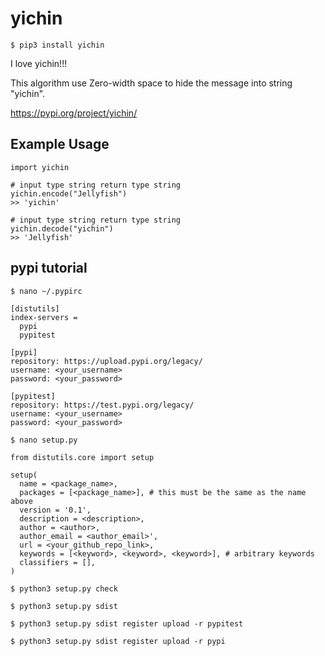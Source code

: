 # yichin

`$ pip3 install yichin`

I love yichin!!!

This algorithm use Zero-width space to hide the message into string "yichin".

https://pypi.org/project/yichin/

## Example Usage

```
import yichin

# input type string return type string
yichin.encode("Jellyfish")
>> 'yic⁤⁪⁦⁥⁦⁬⁦⁬⁧⁩⁦⁦⁦⁩⁧⁣⁦⁨hin'

# input type string return type string
yichin.decode("yic⁤⁪⁦⁥⁦⁬⁦⁬⁧⁩⁦⁦⁦⁩⁧⁣⁦⁨hin")
>> 'Jellyfish'
```

## pypi tutorial

`$ nano ~/.pypirc`

```
[distutils]
index-servers =
  pypi
  pypitest

[pypi]
repository: https://upload.pypi.org/legacy/
username: <your_username>
password: <your_password>

[pypitest]
repository: https://test.pypi.org/legacy/
username: <your_username>
password: <your_password>
```

`$ nano setup.py`

```
from distutils.core import setup

setup(
  name = <package_name>,
  packages = [<package_name>], # this must be the same as the name above
  version = '0.1',
  description = <description>,
  author = <author>,
  author_email = <author_email>',
  url = <your_github_repo_link>,
  keywords = [<keyword>, <keyword>, <keyword>], # arbitrary keywords
  classifiers = [],
)
```

`$ python3 setup.py check`

`$ python3 setup.py sdist`

`$ python3 setup.py sdist register upload -r pypitest`

`$ python3 setup.py sdist register upload -r pypi`
